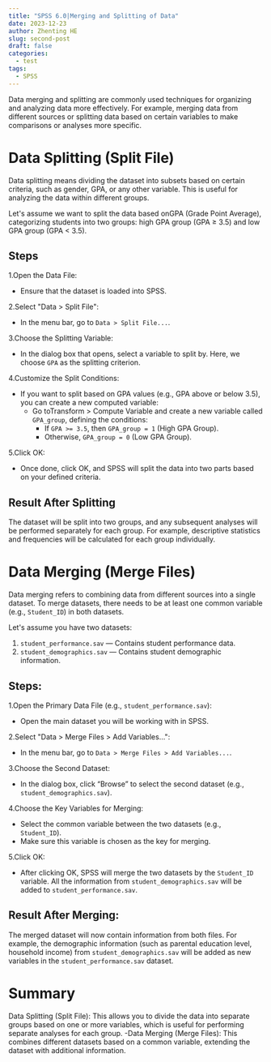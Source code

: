 ```yaml
---
title: "SPSS 6.0|Merging and Splitting of Data"
date: 2023-12-23
author: Zhenting HE
slug: second-post
draft: false
categories:
  - test
tags:
  - SPSS
---
```

Data merging and splitting are commonly used techniques for organizing and analyzing data more effectively. For example, merging data from different sources or splitting data based on certain variables to make comparisons or analyses more specific.

# Data Splitting (Split File)

Data splitting means dividing the dataset into subsets based on certain criteria, such as gender, GPA, or any other variable. This is useful for analyzing the data within different groups.

Let's assume we want to split the data based onGPA (Grade Point Average), categorizing students into two groups: high GPA group (GPA ≥ 3.5) and low GPA group (GPA < 3.5).

## Steps

1.Open the Data File:
   - Ensure that the dataset is loaded into SPSS.

2.Select "Data > Split File":
   - In the menu bar, go to `Data > Split File...`.

3.Choose the Splitting Variable:
   - In the dialog box that opens, select a variable to split by. Here, we choose `GPA` as the splitting criterion.

4.Customize the Split Conditions:
   - If you want to split based on GPA values (e.g., GPA above or below 3.5), you can create a new computed variable:
     - Go toTransform > Compute Variable and create a new variable called `GPA_group`, defining the conditions:
       - If `GPA >= 3.5`, then `GPA_group = 1` (High GPA Group).
       - Otherwise, `GPA_group = 0` (Low GPA Group).

5.Click OK:
   - Once done, click OK, and SPSS will split the data into two parts based on your defined criteria.

## Result After Splitting
The dataset will be split into two groups, and any subsequent analyses will be performed separately for each group. For example, descriptive statistics and frequencies will be calculated for each group individually.

# Data Merging (Merge Files)

Data merging refers to combining data from different sources into a single dataset. To merge datasets, there needs to be at least one common variable (e.g., `Student_ID`) in both datasets.

Let's assume you have two datasets:
1. `student_performance.sav` — Contains student performance data.
2. `student_demographics.sav` — Contains student demographic information.

## Steps:
1.Open the Primary Data File (e.g., `student_performance.sav`):
   - Open the main dataset you will be working with in SPSS.

2.Select "Data > Merge Files > Add Variables...":
   - In the menu bar, go to `Data > Merge Files > Add Variables...`.

3.Choose the Second Dataset:
   - In the dialog box, click “Browse” to select the second dataset (e.g., `student_demographics.sav`).

4.Choose the Key Variables for Merging:
   - Select the common variable between the two datasets (e.g., `Student_ID`).
   - Make sure this variable is chosen as the key for merging.

5.Click OK:
   - After clicking OK, SPSS will merge the two datasets by the `Student_ID` variable. All the information from `student_demographics.sav` will be added to `student_performance.sav`.

## Result After Merging:
The merged dataset will now contain information from both files. For example, the demographic information (such as parental education level, household income) from `student_demographics.sav` will be added as new variables in the `student_performance.sav` dataset.


# Summary

Data Splitting (Split File): This allows you to divide the data into separate groups based on one or more variables, which is useful for performing separate analyses for each group.
-Data Merging (Merge Files): This combines different datasets based on a common variable, extending the dataset with additional information.
